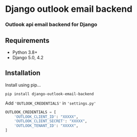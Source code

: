 # Django outlook email backend
### Outlook api email backend for Django

## Requirements
- Python 3.8+
- Django 5.0, 4.2

## Installation
Install using pip...
```commandline
pip install django-outlook-email-backend
```
Add  `'OUTLOOK_CREDENTIALS'` in `'settings.py'`  
```python
OUTLOOK_CREDENTIALS = [
    'OUTLOOK_CLIENT_ID': "XXXXX",
    'OUTLOOK_CLIENT_SECRET': "XXXXX",
    'OUTLOOK_TENANT_ID': "XXXXX",
]
```
